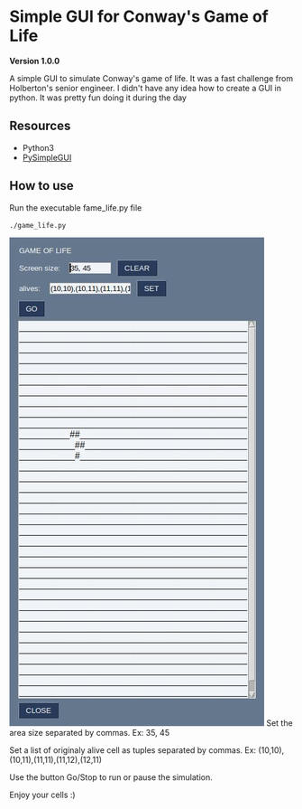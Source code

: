 # Simple GUI for Conway's Game of Life

**Version 1.0.0**

A simple GUI to simulate Conway's game of life.
It was a fast challenge from Holberton's senior engineer. I didn't have any idea how to create a GUI in python. It was pretty fun doing it during the day


## Resources

* Python3
* [PySimpleGUI](https://pysimplegui.readthedocs.io/en/latest)


## How to use

Run the executable fame_life.py file
```
./game_life.py
```

![](https://github.com/Sebas93cay/life_game/blob/main/images/01.jpeg)
Set the area size separated by commas.
Ex: 35, 45

Set a list of originaly alive cell as tuples separated by commas.
Ex: (10,10),(10,11),(11,11),(11,12),(12,11)

Use the button Go/Stop to run or pause the simulation.

Enjoy your cells :)
